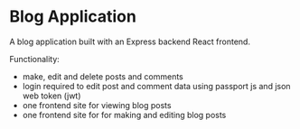 # Blog Application
A blog application built with an Express backend React frontend.

Functionality:
- make, edit and delete posts and comments
- login required to edit post and comment data using passport js and json web token (jwt)
- one frontend site for viewing blog posts
- one frontend site for for making and editing blog posts
